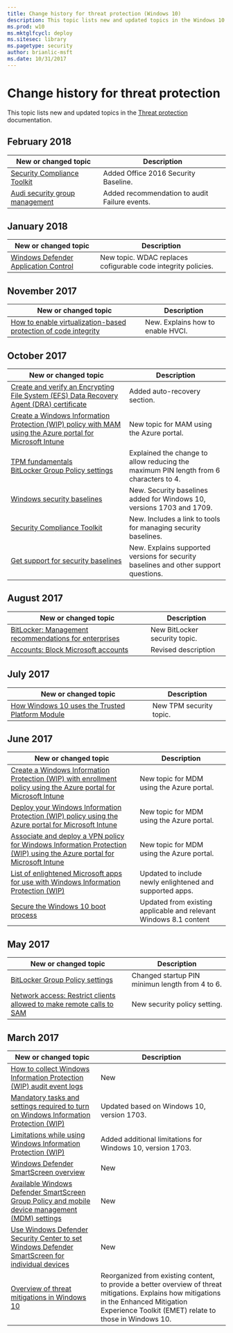 ```yaml
---
title: Change history for threat protection (Windows 10)
description: This topic lists new and updated topics in the Windows 10 threat protection documentation for Windows 10 and Windows 10 Mobile.
ms.prod: w10
ms.mktglfcycl: deploy
ms.sitesec: library
ms.pagetype: security
author: brianlic-msft
ms.date: 10/31/2017
---
```


# Change history for threat protection
This topic lists new and updated topics in the [Threat protection](index.md) documentation.

## February 2018

New or changed topic | Description
---------------------|------------
[Security Compliance Toolkit](security-compliance-toolkit-10.md) | Added Office 2016 Security Baseline.
[Audi security group management](auditing/audit-security-group-management.md)| Added recommendation to audit Failure events.

## January 2018
|New or changed topic |Description |
|---------------------|------------|
|[Windows Defender Application Control](windows-defender-application-control.md)|New topic. WDAC replaces cofigurable code integrity policies. |

## November 2017
|New or changed topic |Description |
|---------------------|------------|
| [How to enable virtualization-based protection of code integrity](enable-virtualization-based-protection-of-code-integrity.md)| New. Explains how to enable HVCI.  |


## October 2017
|New or changed topic |Description |
|---------------------|------------|
|[Create and verify an Encrypting File System (EFS) Data Recovery Agent (DRA) certificate](/windows/security/information-protection/windows-information-protection/create-and-verify-an-efs-dra-certificate.md)|Added auto-recovery section.
|[Create a Windows Information Protection (WIP) policy with MAM using the Azure portal for Microsoft Intune](/windows/security/information-protection/windows-information-protection/create-wip-policy-using-mam-intune-azure.md)|New topic for MAM using the Azure portal.|
| [TPM fundamentals](/windows/security/hardware-protection/tpm/tpm-fundamentals.md)<br>[BitLocker Group Policy settings](/windows/security/information-protection/bitlocker/bitlocker-group-policy-settings.md) | Explained the change to allow reducing the maximum PIN length from 6 characters to 4. |
| [Windows security baselines](windows-security-baselines.md) | New. Security baselines added for Windows 10, versions 1703 and 1709. |
| [Security Compliance Toolkit](security-compliance-toolkit-10.md) | New. Includes a link to tools for managing security baselines. |
| [Get support for security baselines](get-support-for-security-baselines.md) | New. Explains supported versions for security baselines and other support questions.  |

## August 2017
|New or changed topic |Description |
|---------------------|------------|
| [BitLocker: Management recommendations for enterprises](/windows/security/information-protection/bitlocker/bitlocker-management-for-enterprises.md) | New BitLocker security topic. |
| [Accounts: Block Microsoft accounts](security-policy-settings/accounts-block-microsoft-accounts.md) | Revised description |


## July 2017
|New or changed topic |Description |
|---------------------|------------|
| [How Windows 10 uses the Trusted Platform Module](/windows/security/hardware-protection/tpm/how-windows-uses-the-tpm.md) | New TPM security topic. |


## June 2017
|New or changed topic |Description |
|---------------------|------------|
|[Create a Windows Information Protection (WIP) with enrollment policy using the Azure portal for Microsoft Intune](\windows\security\information-protection\windows-information-protection\create-wip-policy-using-intune-azure.md)|New topic for MDM using the Azure portal.|
|[Deploy your Windows Information Protection (WIP) policy using the Azure portal for Microsoft Intune](\windows\security\information-protection\windows-information-protection\deploy-wip-policy-using-intune-azure.md)|New topic for MDM using the Azure portal.|
|[Associate and deploy a VPN policy for Windows Information Protection (WIP) using the Azure portal for Microsoft Intune](\windows\security\information-protection\windows-information-protection\create-vpn-and-wip-policy-using-intune-azure.md)|New topic for MDM using the Azure portal.|
|[List of enlightened Microsoft apps for use with Windows Information Protection (WIP)](\windows\security\information-protection\windows-information-protection\enlightened-microsoft-apps-and-wip.md)|Updated to include newly enlightened and supported apps.|
|[Secure the Windows 10 boot process](/windows/security/hardware-protection/secure-the-windows-10-boot-process.md)| Updated from existing applicable and relevant Windows 8.1 content |

## May 2017
|New or changed topic |Description |
|---------------------|------------|
| [BitLocker Group Policy settings](/windows/security//information-protection/bitlocker/bitlocker-group-policy-settings.md) | Changed startup PIN minimun length from 4 to 6. |
| [Network access: Restrict clients allowed to make remote calls to SAM](security-policy-settings/network-access-restrict-clients-allowed-to-make-remote-sam-calls.md) | New security policy setting. |


## March 2017
|New or changed topic |Description |
|---------------------|------------|
|[How to collect Windows Information Protection (WIP) audit event logs](/windows/security//information-protection/windows-information-protection/collect-wip-audit-event-logs.md) |New |
|[Mandatory tasks and settings required to turn on Windows Information Protection (WIP)](/windows/security//information-protection/windows-information-protection/mandatory-settings-for-wip.md) |Updated based on Windows 10, version 1703. |
|[Limitations while using Windows Information Protection (WIP)](/windows/security//information-protection/windows-information-protection/limitations-with-wip.md) |Added additional limitations for Windows 10, version 1703.|
|[Windows Defender SmartScreen overview](windows-defender-smartscreen\windows-defender-smartscreen-overview.md)|New |
|[Available Windows Defender SmartScreen Group Policy and mobile device management (MDM) settings](windows-defender-smartscreen\windows-defender-smartscreen-available-settings.md)|New |
|[Use Windows Defender Security Center to set Windows Defender SmartScreen for individual devices](windows-defender-smartscreen\windows-defender-smartscreen-set-individual-device.md)|New |
|[Overview of threat mitigations in Windows 10](overview-of-threat-mitigations-in-windows-10.md) | Reorganized from existing content, to provide a better overview of threat mitigations. Explains how mitigations in the Enhanced Mitigation Experience Toolkit (EMET) relate to those in Windows 10. |
